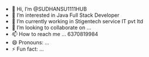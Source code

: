- 👋 Hi, I’m @SUDHANSU1111HUB
- 👀 I’m interested in Java Full Stack Developer
- 🌱 I’m currently working in Stigentech service IT pvt ltd
- 💞️ I’m looking to collaborate on ...
- 📫 How to reach me ... 6370819984
- 😄 Pronouns: ...
- ⚡ Fun fact: ...

<!---
SUDHANSU1111HUB/SUDHANSU1111HUB is a ✨ special ✨ repository because its `README.md` (this file) appears on your GitHub profile.
You can click the Preview link to take a look at your changes.
--->
